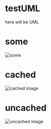 # testUML

here will be UML

# some
![some](http://www.plantuml.com/plantuml/proxy?cache=no&src=https://raw.github.com/ddanilyuk/testUML/master/some.iuml)

# cached
![cached image](http://www.plantuml.com/plantuml/proxy?src=https://raw.github.com/ddanilyuk/testUML/master/some.iuml)

# uncached
![uncached image](http://www.plantuml.com/plantuml/proxy?cache=no&src=https://raw.github.com/ddanilyuk/testUML/master/some.iuml)
